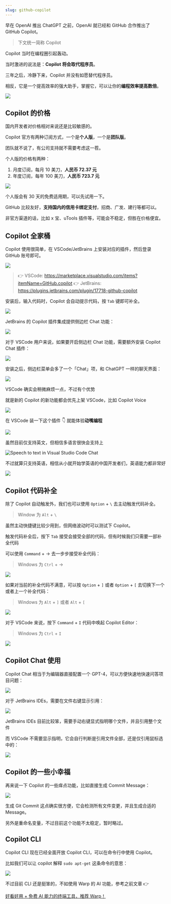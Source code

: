 ```yaml
---
slug: github-copilot
---
```


早在 OpenAI 推出 ChatGPT 之前，OpenAI 就已经和 GitHub 合作推出了 GitHub Copilot。

> 下文统一简称 Copilot

Copilot 当时在编程圈引起轰动。

当时激进的说法是：**Copilot 将会取代程序员**。

三年之后，冷静下来，Copilot 并没有如愿替代程序员。

相反，它是一个提高效率的强大助手，掌握它，可以让你的**编程效率提高数倍**。

![](https://img.wukaipeng.com/2024/04/12-234638-MyWTBn-download.png)

## Copilot 的价格

国内开发者对价格相对来说还是比较敏感的。

Copilot 官方有两种订阅方式，一个是**个人版**，一个是**团队版**。

团队就不说了，有公司支持就不需要考虑这一茬。

个人版的价格有两种：
1. 月度订阅，每月 10 美刀，**人民币 72.37 元**
2. 年度订阅，每年 100 美刀，**人民币 723.7 元**

![](https://img.wukaipeng.com/2024/04/12-234839-d3CXp0-image-20240412234839346.png)

个人版会有 30 天的免费适用期，可以先试用一下。

GitHub 比较友好，**支持国内的信用卡绑定支付**，招商、广发、建行等都可以。

非官方渠道的话，比如 x 宝、uTools 插件等，可能会不稳定，但胜在价格便宜。

## Copilot 全家桶

Copilot 使用很简单，在 VSCode/JetBrains 上安装对应的插件，然后登录 GitHub 账号即可。

![](https://img.wukaipeng.com/2024/04/12-181521-InDV4W-12-180931-cqLDKX-image-20240412180930744.png)

> 👉 VSCode: https://marketplace.visualstudio.com/items?itemName=GitHub.copilot
> 👉 JetBrains: https://plugins.jetbrains.com/plugin/17718-github-copilot

安装后，输入代码时，Copilot 会自动提示代码，按 `Tab` 键即可补全。

![](https://img.wukaipeng.com/2024/04/12-181423-r0m99D-212964557-8d832278-61bb-4288-a8a7-47f35859e868.gif)

JetBrains 的 Copilot 插件集成提供侧边栏 Chat 功能：

![](https://img.wukaipeng.com/2024/04/12-182530-ZLDeBh-image-20240412182529852.png)


对于 VSCode 用户来说，如果要开启侧边栏 Chat 功能，需要额外安装 Copilot Chat 插件：

![](https://img.wukaipeng.com/2024/04/12-182139-JZOxxA-image-20240412182138873.png)

安装之后，侧边栏菜单会多了一个「Chat」项，和 ChatGPT 一样的聊天界面：

![](https://img.wukaipeng.com/2024/04/12-182250-GevSkt-image-20240412182250704.png)

VSCode 确实会稍微麻烦一点，不过有个优势

就是新的 Copilot 的新功能都会优先上架 VSCode，比如 Copilot Voice 

![](https://img.wukaipeng.com/2024/04/12-212938-WOOCt5-12-212913-8ez2BA-image-20240412212912912.png)

在 VSCode 装一下这个插件 👇 就能体验**动嘴编程**

![](https://img.wukaipeng.com/2024/04/12-213107-dMajyo-image-20240412213107161.png)

虽然目前仅支持英文，但相信多语言很快会支持上

![Speech to text in Visual Studio Code Chat](https://img.wukaipeng.com/2024/04/12-213300-UPF36A-63279c01-3941-46c5-bf51-284fbc31fbfe.gif)

不过就算只支持英语，相信从小就开始学英语的中国开发者们，英语能力都非常好

![](https://img.wukaipeng.com/2024/04/12-213812-4hp6KE-R.jpeg)



## Copilot 代码补全

除了 Copilot 自动触发外，我们也可以使用 `Option` + `\` 去主动触发代码补全。

> Window 为 `Alt` + `\`

虽然主动快捷键比较少用到，但网络波动时可以测试下 Copilot。

触发代码补全后，按下 `Tab` 接受会接受全部的代码，但有时候我们只需要一部补全代码

可以使用 `Command` + → 去一步步接受补全代码：
> Windows 为 `Ctrl` + →

![](https://img.wukaipeng.com/2024/04/12-221048-rhh5pH-20240412221008_rec_-convert.gif)


如果对当前的补全代码不满意，可以按 `Option` + `]` 或者 `Option` + `[` 去切换下一个或者上一个补全代码：
> Windows 为 `Alt` + `]` 或者 `Alt` + `[`


![](https://img.wukaipeng.com/2024/04/12-221510-ZAlVae-20240412221442_rec_-convert.gif)


对于 VSCode 来说，按下 `Command` + `I` 代码中唤起 Copilot Editor：
> Windows 为 `Ctrl` + `I`

![](https://img.wukaipeng.com/2024/04/12-222404-6ICwrS-20240412222305_rec_-convert.gif)



## Copilot Chat 使用

Copilot Chat 相当于为编辑器直接配置一个 GPT-4，可以方便快速地快速问答项目问题：

![](https://img.wukaipeng.com/2024/04/12-222909-NjtEzI-image-20240412222909416.png)

对于 JetBrains IDEs，需要在文件右键显示引用： 

![](https://img.wukaipeng.com/2024/04/12-223012-8owLSw-image-20240412223012255.png)

JetBrains IDEs 目前比较笨，需要手动右键显式指明哪个文件，并且引用整个文件

而 VSCode 不需要显示指明，它会自行判断是引用文件全部，还是仅引用鼠标选中的：

![](https://img.wukaipeng.com/2024/04/12-223257-kmNJYr-image-20240412223257582.png)


## Copilot 的一些小幸福

再来说一下 Copilot 的一些痒点功能，比如直接生成 Commit Message：

![](https://img.wukaipeng.com/2024/04/12-223743-34Opnl-20240412223717_rec_-convert.gif)

生成 Git Commit 这点确实很方便，它会检测所有文件变更，并且生成合适的 Message。

另外是重命名变量，不过目前这个功能不太稳定，暂时略过。

## Copilot CLI

Copilot CLI 现在已经全面开放 Copilot CLI，可以在命令行中使用 Copilot。

比如我们可以让 copilot 解释 `sudo apt-get` 这条命令的意思：

![](https://img.wukaipeng.com/2024/04/12-225423-uOLDTd-image-20240412225423062.png)

不过目前 CLI 还是挺笨的，不如使用 Warp 的 AI 功能，参考之前文章 👉 

[好看好用 + 免费 AI 能力的终端工具，推荐 Warp！](https://mp.weixin.qq.com/s/l9IZeitz8zX7GjZFAR5xFg)



